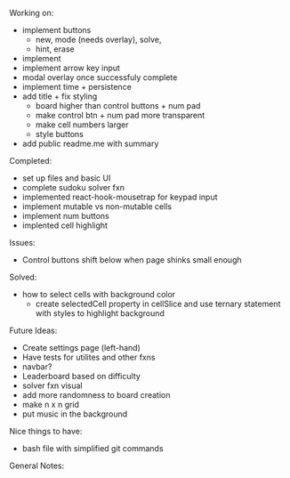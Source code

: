 Working on: 
- implement buttons 
    - new, mode (needs overlay), solve, 
    - hint, erase
- implement 
- implement arrow key input 
- modal overlay once successfuly complete
- implement time + persistence 
- add title + fix styling
    - board higher than control buttons + num pad 
    - make control btn + num pad more transparent
    - make cell numbers larger 
    - style buttons  
- add public readme.me with summary   

Completed:
- set up files and basic UI 
- complete sudoku solver fxn
- implemented react-hook-mousetrap for keypad input 
- implement mutable vs non-mutable cells
- implement num buttons
- implented cell highlight

Issues:
- Control buttons shift below when page shinks small enough

Solved:
- how to select cells with background color
    - create selectedCell property in cellSlice and use ternary statement with styles to highlight background

Future Ideas:
- Create settings page (left-hand)
- Have tests for utilites and other fxns
- navbar? 
- Leaderboard based on difficulty
- solver fxn visual
- add more randomness to board creation
- make n x n grid 
- put music in the background

Nice things to have: 
- bash file with simplified git commands

General Notes: 
